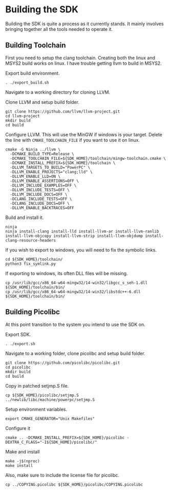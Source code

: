 # Building the SDK
Building the SDK is quite a process as it currently stands. It mainly involves bringing together all the tools needed to operate it.

## Building Toolchain
First you need to setup the clang toolchain. Creating both the linux and MSYS2 build works on linux. I have trouble getting llvm to build in MSYS2.

Export build environment.
```
. ./export_build.sh
```

Navigate to a working directory for cloning LLVM.

Clone LLVM and setup build folder.
```
git clone https://github.com/llvm/llvm-project.git
cd llvm-project
mkdir build
cd build
```

Configure LLVM. This will use the MinGW if windows is your target. Delete
the line with `CMAKE_TOOLCHAIN_FILE` if you want to use it on linux.
```
cmake -G Ninja ../llvm \
  -DCMAKE_BUILD_TYPE=Release \
  -DCMAKE_TOOLCHAIN_FILE=${SDK_HOME}/toolchain/mingw-toolchain.cmake \
  -DCMAKE_INSTALL_PREFIX=${SDK_HOME}/toolchain \
  -DLLVM_TARGETS_TO_BUILD="PowerPC" \
  -DLLVM_ENABLE_PROJECTS="clang;lld" \
  -DLLVM_ENABLE_LLD=ON \
  -DLLVM_ENABLE_ASSERTIONS=OFF \
  -DLLVM_INCLUDE_EXAMPLES=OFF \
  -DLLVM_INCLUDE_TESTS=OFF \
  -DLLVM_INCLUDE_DOCS=OFF \
  -DCLANG_INCLUDE_TESTS=OFF \
  -DCLANG_INCLUDE_DOCS=OFF \
  -DLLVM_ENABLE_BACKTRACES=OFF
```

Build and install it.
```
ninja
ninja install-clang install-lld install-llvm-ar install-llvm-ranlib install-llvm-objcopy install-llvm-strip install-llvm-objdump install-clang-resource-headers
```

If you wish to export to windows, you will need to fix the symbolic links.
```
cd ${SDK_HOME}/toolchain/
python3 fix_symlink.py
```

If exporting to windows, its often DLL files will be missing.
```
cp /usr/lib/gcc/x86_64-w64-mingw32/14-win32/libgcc_s_seh-1.dll ${SDK_HOME}/toolchain/bin/
cp /usr/lib/gcc/x86_64-w64-mingw32/14-win32/libstdc++-6.dll ${SDK_HOME}/toolchain/bin/
```

## Building Picolibc
At this point transition to the system you intend to use the SDK on.

Export SDK.
```
. ./export.sh
```

Navigate to a working folder, clone picolibc and setup build folder.
```
git clone https://github.com/picolibc/picolibc.git
cd picolibc
mkdir build
cd build
```

Copy in patched setjmp.S file.
```
cp ${SDK_HOME}/picolibc/setjmp.S ../newlib/libc/machine/powerpc/setjmp.S
```

Setup environment variables.
```
export CMAKE_GENERATOR="Unix Makefiles"
```

Configure it
```
cmake .. -DCMAKE_INSTALL_PREFIX=${SDK_HOME}/picolibc -DEXTRA_C_FLAGS="-I${SDK_HOME}/picolibc/"
```

Make and install
```
make -j$(nproc)
make install
```

Also, make sure to include the license file for picolibc.
```
cp ../COPYING.picolibc ${SDK_HOME}/picolibc/COPYING.picolibc
```
